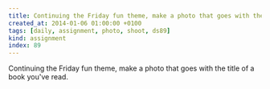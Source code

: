 ```yaml
---
title: Continuing the Friday fun theme, make a photo that goes with the title of a book you've read.
created_at: 2014-01-06 01:00:00 +0100
tags: [daily, assignment, photo, shoot, ds89]
kind: assignment
index: 89
---
```


Continuing the Friday fun theme, make a photo that goes with the title of a book you've read.
